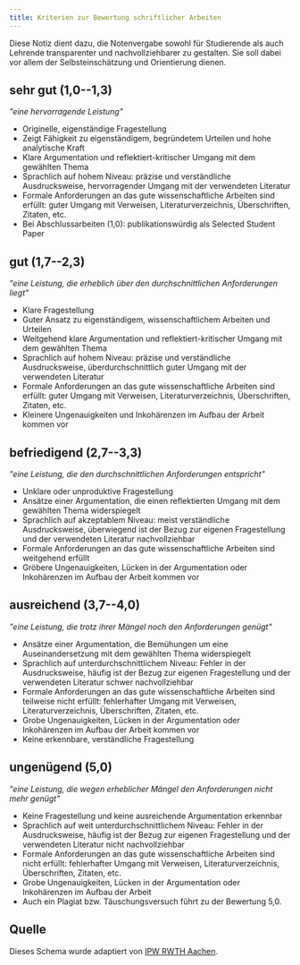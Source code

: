 ```yaml
---
title: Kriterien zur Bewertung schriftlicher Arbeiten
---
```


Diese Notiz dient dazu, die Notenvergabe sowohl für Studierende als auch Lehrende transparenter und nachvollziehbarer zu gestalten.
Sie soll dabei vor allem der Selbsteinschätzung und Orientierung dienen.

## sehr gut (1,0--1,3)

*"eine hervorragende Leistung"*

- Originelle, eigenständige Fragestellung
- Zeigt Fähigkeit zu eigenständigem, begründetem Urteilen und hohe analytische Kraft
- Klare Argumentation und reflektiert-kritischer Umgang mit dem gewählten Thema
- Sprachlich auf hohem Niveau: präzise und verständliche Ausdrucksweise, hervorragender Umgang mit der verwendeten Literatur
- Formale Anforderungen an das gute wissenschaftliche Arbeiten sind erfüllt: guter Umgang mit Verweisen, Literaturverzeichnis, Überschriften, Zitaten, etc.
- Bei Abschlussarbeiten (1,0): publikationswürdig als Selected Student Paper

## gut (1,7--2,3)

*"eine Leistung, die erheblich über den durchschnittlichen Anforderungen liegt"*

- Klare Fragestellung
- Guter Ansatz zu eigenständigem, wissenschaftlichem Arbeiten und Urteilen
- Weitgehend klare Argumentation und reflektiert-kritischer Umgang mit dem gewählten Thema
- Sprachlich auf hohem Niveau: präzise und verständliche Ausdrucksweise, überdurchschnittlich guter Umgang mit der verwendeten Literatur
- Formale Anforderungen an das gute wissenschaftliche Arbeiten sind erfüllt: guter Umgang mit Verweisen, Literaturverzeichnis, Überschriften, Zitaten, etc.
- Kleinere Ungenauigkeiten und Inkohärenzen im Aufbau der Arbeit kommen vor

## befriedigend (2,7--3,3)

*"eine Leistung, die den durchschnittlichen Anforderungen entspricht"*

- Unklare oder unproduktive Fragestellung
- Ansätze einer Argumentation, die einen reflektierten Umgang mit dem gewählten Thema widerspiegelt
- Sprachlich auf akzeptablem Niveau: meist verständliche Ausdrucksweise, überwiegend ist der Bezug zur eigenen Fragestellung und der verwendeten Literatur nachvollziehbar
- Formale Anforderungen an das gute wissenschaftliche Arbeiten sind weitgehend erfüllt
- Gröbere Ungenauigkeiten, Lücken in der Argumentation oder Inkohärenzen im Aufbau der Arbeit kommen vor

## ausreichend (3,7--4,0)

*"eine Leistung, die trotz ihrer Mängel noch den Anforderungen genügt"*

- Ansätze einer Argumentation, die Bemühungen um eine Auseinandersetzung mit dem gewählten Thema widerspiegelt
- Sprachlich auf unterdurchschnittlichem Niveau: Fehler in der Ausdrucksweise, häufig ist der Bezug zur eigenen Fragestellung und der verwendeten Literatur schwer nachvollziehbar
- Formale Anforderungen an das gute wissenschaftliche Arbeiten sind teilweise nicht erfüllt: fehlerhafter Umgang mit Verweisen, Literaturverzeichnis, Überschriften, Zitaten, etc.
- Grobe Ungenauigkeiten, Lücken in der Argumentation oder Inkohärenzen im Aufbau der Arbeit kommen vor
- Keine erkennbare, verständliche Fragestellung

## ungenügend (5,0)

*"eine Leistung, die wegen erheblicher Mängel den Anforderungen nicht mehr genügt"*

- Keine Fragestellung und keine ausreichende Argumentation erkennbar
- Sprachlich auf weit unterdurchschnittlichem Niveau: Fehler in der Ausdrucksweise, häufig ist der Bezug zur eigenen Fragestellung und der verwendeten Literatur nicht nachvollziehbar
- Formale Anforderungen an das gute wissenschaftliche Arbeiten sind nicht erfüllt: fehlerhafter Umgang mit Verweisen, Literaturverzeichnis, Überschriften, Zitaten, etc.
- Grobe Ungenauigkeiten, Lücken in der Argumentation oder Inkohärenzen im Aufbau der Arbeit
- Auch ein Plagiat bzw. Täuschungsversuch führt zu der Bewertung 5,0.

## Quelle

Dieses Schema wurde adaptiert von [IPW RWTH
Aachen](http://www.ipw.rwth-aachen.de/wp/kriterien-zur-bewertung-schriftlicher-arbeiten/).

